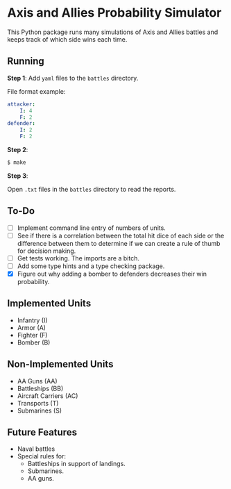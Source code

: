 # Axis and Allies Probability Simulator

This Python package runs many simulations of Axis and Allies battles and keeps track of which side wins each time.

## Running

**Step 1**: Add `yaml` files to the `battles` directory.

File format example:
```yaml
attacker:
    I: 4
    F: 2
defender:
    I: 2
    F: 2
```

**Step 2**:

```zsh
$ make
```

**Step 3**:

Open `.txt` files in the `battles` directory to read the reports.

## To-Do

- [ ] Implement command line entry of numbers of units.
- [ ] See if there is a correlation between the total hit dice of each side or the difference between them to determine if we can create a rule of thumb for decision making.
- [ ] Get tests working. The imports are a bitch.
- [ ] Add some type hints and a type checking package.
- [x] Figure out why adding a bomber to defenders decreases their win probability.

## Implemented Units

- Infantry (I)
- Armor (A)
- Fighter (F)
- Bomber (B)

## Non-Implemented Units

- AA Guns (AA)
- Battleships (BB)
- Aircraft Carriers (AC)
- Transports (T)
- Submarines (S)

## Future Features

- Naval battles
- Special rules for:
  - Battleships in support of landings.
  - Submarines.
  - AA guns.

